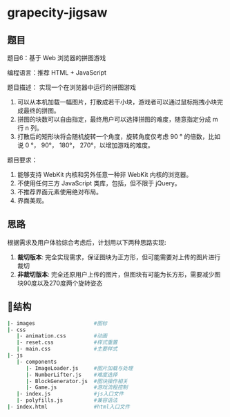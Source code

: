 # grapecity-jigsaw

## 题目

题目6：基于 Web 浏览器的拼图游戏

编程语言：推荐 HTML + JavaScript

题目描述： 实现一个在浏览器中运行的拼图游戏

1. 可以从本机加载一幅图片，打散成若干小块，游戏者可以通过鼠标拖拽小块完成最终的拼图。
2. 拼图的块数可以自由指定，最终用户可以选择拼图的难度，随意指定分成 m 行 n 列。
3. 打散后的矩形块将会随机旋转一个角度，旋转角度仅考虑 90 ° 的倍数，比如说 0 °， 90°， 180°， 270°，以增加游戏的难度。

题目要求：

1. 能够支持 WebKit 内核和另外任意一种非 WebKit 内核的浏览器。
2. 不使用任何三方 JavaScript 类库，包括，但不限于 jQuery。
3. 不推荐界面元素使用绝对布局。
4. 界面美观。

## 思路

根据需求及用户体验综合考虑后，计划用以下两种思路实现:

1. **裁切版本**: 完全实现需求，保证图块为正方形，但可能需要对上传的图片进行裁切
2. **非裁切版本**: 完全还原用户上传的图片，但图块有可能为长方形，需要减少图块90度以及270度两个旋转姿态

## 结构
``` bash
|- images                   #图标
|- css
   |- animation.css         #动画
   |- reset.css             #样式重置
   |- main.css              #主要样式
|- js
   |- components            
      |- ImageLoader.js     #图片加载与处理
      |- NumberLifter.js    #难度选择
      |- BlockGenerator.js  #图块操作相关
      |- Game.js            #游戏流程控制
   |- index.js              #js入口文件
   |- polyfills.js          #兼容语法
|- index.html               #html入口文件